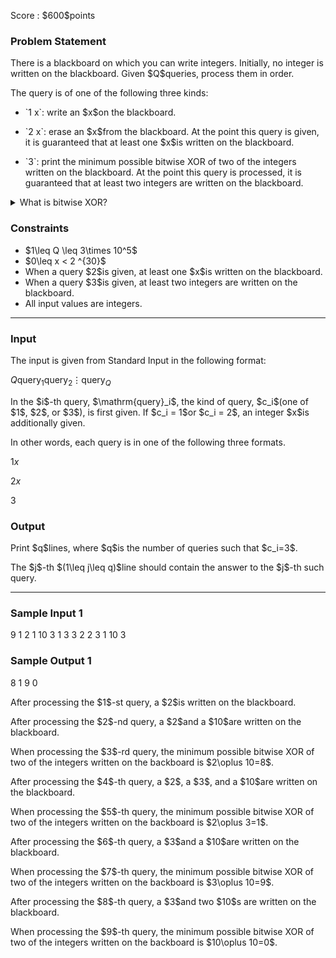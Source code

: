 
<div>

<span>

<span>

<p>
Score : $600$points
</p>

<div>

<section>

### **Problem Statement**

<p>
There is a blackboard on which you can write integers.  Initially, no integer is written on the blackboard.  Given $Q$queries, process them in order.
</p>

<p>
The query is of one of the following three kinds:
</p>

<ul>

<li>

<p>
`1 x`: write an $x$on the blackboard.
</p>

</li>

<li>

<p>
`2 x`: erase an $x$from the blackboard.  At the point this query is given, it is guaranteed that at least one $x$is written on the blackboard.
</p>

</li>

<li>

<p>
`3`: print the minimum possible bitwise XOR of two of the integers written on the blackboard.  At the point this query is processed, it is guaranteed that at least two integers are written on the blackboard.
</p>

</li>

</ul>

<details>

<summary>
What is bitwise XOR?
</summary>
The bitwise XOR of non-negative integers $A$and $B$, $A \oplus B$, is defined as follows.

<ul>

<li>
When $A \oplus B$is written in binary, the $2^k$s place ($k \geq 0$) is $1$if exactly one of the $2^k$s places of $A$and $B$is $1$, and $0$otherwise.
</li>

</ul>
For instance, $3 \oplus 5 = 6$(in binary: $011 \oplus 101 = 110$).

</details>

</section>

</div>

<div>

<section>

### **Constraints**

<ul>

<li>
$1\leq Q \leq 3\times 10^5$
</li>

<li>
$0\leq x < 2 ^{30}$
</li>

<li>
When a query $2$is given, at least one $x$is written on the blackboard.
</li>

<li>
When a query $3$is given, at least two integers are written on the blackboard.
</li>

<li>
All input values are integers.
</li>

</ul>

</section>

</div>

---

<div>

<div>

<section>

### **Input**

<p>
The input is given from Standard Input in the following format:
</p>

<div>

$Q$$\mathrm{query}_1$$\mathrm{query}_2$$\vdots$$\mathrm{query}_Q$
</div>

<p>
In the $i$-th query, $\mathrm{query}_i$, the kind of query, $c_i$(one of $1$, $2$, or $3$), is first given.
If $c_i = 1$or $c_i = 2$, an integer $x$is additionally given.
</p>

<p>
In other words, each query is in one of the following three formats.
</p>

<div>

$1$$x$
</div>

<div>

$2$$x$
</div>

<div>

$3$
</div>

</section>

</div>

<div>

<section>

### **Output**

<p>
Print $q$lines, where $q$is the number of queries such that $c_i=3$.
</p>

<p>
The $j$-th $(1\leq j\leq q)$line should contain the answer to the $j$-th such query.
</p>

</section>

</div>

</div>

---

<div>

<section>

### **Sample Input 1**

<div>

9
1 2
1 10
3
1 3
3
2 2
3
1 10
3

</div>

</section>

</div>

<div>

<section>

### **Sample Output 1**

<div>

8
1
9
0

</div>

<p>
After processing the $1$-st query, a $2$is written on the blackboard.
</p>

<p>
After processing the $2$-nd query, a $2$and a $10$are written on the blackboard.
</p>

<p>
When processing the $3$-rd query, the minimum possible bitwise XOR of two of the integers written on the backboard is $2\oplus 10=8$.
</p>

<p>
After processing the $4$-th query, a $2$, a $3$, and a $10$are written on the blackboard.
</p>

<p>
When processing the $5$-th query, the minimum possible bitwise XOR of two of the integers written on the backboard is $2\oplus 3=1$.
</p>

<p>
After processing the $6$-th query, a $3$and a $10$are written on the blackboard.
</p>

<p>
When processing the $7$-th query, the minimum possible bitwise XOR of two of the integers written on the backboard is $3\oplus 10=9$.
</p>

<p>
After processing the $8$-th query, a $3$and two $10$s are written on the blackboard.
</p>

<p>
When processing the $9$-th query, the minimum possible bitwise XOR of two of the integers written on the backboard is $10\oplus 10=0$.
</p>

</section>

</div>

</span>

</span>

</div>
